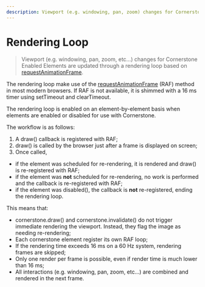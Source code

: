 ```yaml
---
description: Viewport (e.g. windowing, pan, zoom) changes for Cornerstone Enabled Elements are updated through a rendering loop based on requestAnimationFrame.
---
```


# Rendering Loop

> Viewport (e.g. windowing, pan, zoom, etc...) changes for Cornerstone Enabled Elements are updated through a rendering loop based on [requestAnimationFrame](https://developer.mozilla.org/en-US/docs/Web/API/window/requestAnimationFrame).

The rendering loop make use of the [requestAnimationFrame](https://developer.mozilla.org/en-US/docs/Web/API/window/requestAnimationFrame) (RAF) method in most modern browsers. If RAF is not available, it is shimmed with a 16 ms timer using setTimeout and clearTimeout.

The rendering loop is enabled on an element-by-element basis when elements are enabled or disabled for use with Cornerstone.

The workflow is as follows:
 1. A draw() callback is registered with RAF;
 2. draw() is called by the browser just after a frame is displayed on screen;
 3. Once called,
   * if the element was scheduled for re-rendering, it is rendered and draw() is re-registered with RAF;
   * if the element was **not** scheduled for re-rendering, no work is performed and the callback is re-registered with RAF;
   * if the element was disabled(), the callback is **not** re-registered, ending the rendering loop.

This means that:
  * cornerstone.draw() and cornerstone.invalidate() do not trigger immediate rendering the viewport. Instead, they flag the image as needing re-rendering;
  * Each cornerstone element register its own RAF loop;
  * If the rendering time exceeds 16 ms on a 60 Hz system, rendering frames are skipped;
  * Only one render per frame is possible, even if render time is much lower than 16 ms;
  * All interactions (e.g. windowing, pan, zoom, etc...) are combined and rendered in the next frame.
